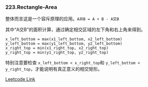 ### 223.Rectangle-Area

整体而言这是一个容斥原理的应用。```A并B = A + B - A交B```

其中“A交B”的面积计算，通过确定相交区域的左下角和右上角来得到。
```
x_left_bottom = max(x1_left_bottom, x2_left_bottom)
y_left_bottom = max(y1_left_bottom, y2_left_bottom)
x_right_top = min(x1_right_top, x2_right_top)
y_right_top = min(y1_right_top, y2_right_top)
```

特别注意要检查 ```x_left_bottom < x_right_top```和 ```y_left_bottom < y_right_top```，才能说明有真正意义的相交矩形。


[Leetcode Link](https://leetcode.com/problems/rectangle-area)